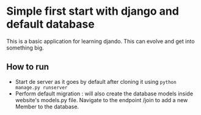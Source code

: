 # Simple first start with django and default database

This is a basic application for learning djando.
This can evolve and get into something big.

## How to run 
* Start de server as it goes by default after cloning it using 
` python manage.py runserver `
* Perform default migration : will also create the database models inside website's models.py file. Navigate to the endpoint /join to add a new Member to the database.